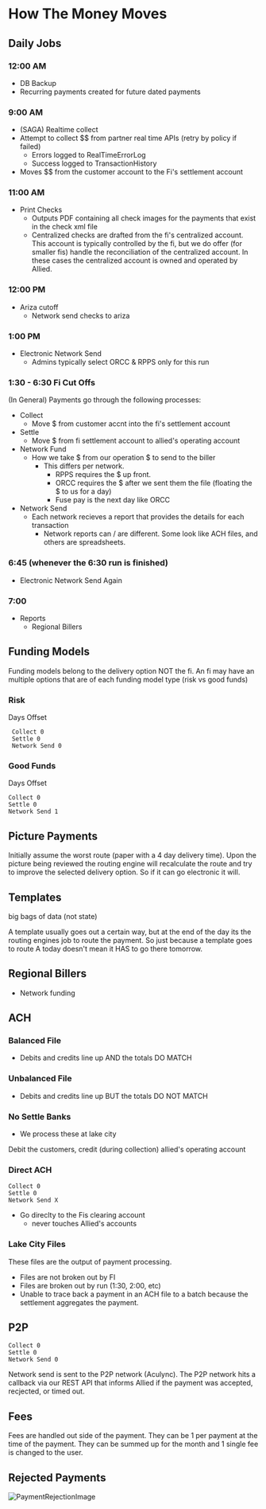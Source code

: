 # How The Money Moves

## Daily Jobs

### 12:00 AM

* DB Backup
* Recurring payments created for future dated payments

### 9:00 AM

* (SAGA) Realtime collect
* Attempt to collect $$ from partner real time APIs (retry by policy if failed)
  * Errors logged to RealTimeErrorLog
  * Success logged to TransactionHistory
* Moves $$ from the customer account to the Fi's settlement account

### 11:00 AM

* Print Checks
  * Outputs PDF containing all check images for the payments that exist in the check xml file
  * Centralized checks are drafted from the fi's centralized account. This account is typically controlled by the fi, but we do offer (for smaller fis) handle the reconciliation of the centralized account. In these cases the centralized account is owned and operated by Allied.

### 12:00 PM

* Ariza cutoff
  * Network send checks to ariza

### 1:00 PM

* Electronic Network Send
  * Admins typically select ORCC & RPPS only for this run

### 1:30 - 6:30 Fi Cut Offs

(In General) Payments go through the following processes:

* Collect
  * Move $ from customer accnt into the fi's settlement account
* Settle
  * Move $ from fi settlement account to allied's operating account
* Network Fund
  * How we take $ from our operation $ to send to the biller
    * This differs per network.
      * RPPS requires the $ up front.
      * ORCC requires the $ after we sent them the file (floating the $ to us for a day)
      * Fuse pay is the next day like ORCC
* Network Send
  * Each network recieves a report that provides the details for each transaction
    * Network reports can / are different. Some look like ACH files, and others are spreadsheets.

### 6:45 (whenever the 6:30 run is finished)

* Electronic Network Send Again

### 7:00

* Reports
  * Regional Billers

## Funding Models

Funding models belong to the delivery option NOT the fi.
An fi may have an multiple options that are of each funding model type (risk vs good funds)

### Risk

Days Offset

```
 Collect 0
 Settle 0
 Network Send 0
```

### Good Funds

Days Offset

```
Collect 0
Settle 0
Network Send 1
```

## Picture Payments

Initially assume the worst route (paper with a 4 day delivery time).
Upon the picture being reviewed the routing engine will recalculate the route and try to improve the selected delivery option. So if it can go electronic it will.

## Templates

big bags of data (not state)

A template usually goes out a certain way, but at the end of the day its the routing engines job to route the payment. So just because a template goes to route A today doesn't mean it HAS to go there tomorrow.

## Regional Billers

* Network funding

## ACH

### Balanced File

* Debits and credits line up AND the totals DO MATCH

### Unbalanced File

* Debits and credits line up BUT the totals DO NOT MATCH

### No Settle Banks

* We process these at lake city

Debit the customers, credit (during collection) allied's operating account

### Direct ACH

```
Collect 0
Settle 0
Network Send X
```

* Go direclty to the Fis clearing account
  * never touches Allied's accounts

### Lake City Files

These files are the output of payment processing.

* Files are not broken out by FI
* Files are broken out by run (1:30, 2:00, etc)
* Unable to trace back a payment in an ACH file to a batch because the settlement aggregates the payment.

## P2P

```
Collect 0
Settle 0
Network Send 0
```

Network send is sent to the P2P network (Aculync). The P2P network hits a callback via our REST API that informs Allied if the payment was accepted, recjected, or timed out.

## Fees

Fees are handled out side of the payment.
They can be 1 per payment at the time of the payment.
They can be summed up for the month and 1 single fee is changed to the user.

## Rejected Payments

![PaymentRejectionImage](https://raw.githubusercontent.com/AlliedPayment/Documentation/master/Workflows/payment_rejections.jpeg?token=AGnIbV4mJPiA0eh8H2dRzdK7m7YOh_fyks5aZ4ivwA%3D%3D)
